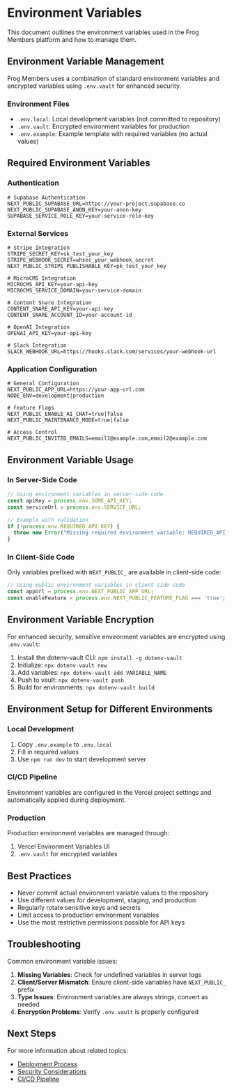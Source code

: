 # Environment Variables

This document outlines the environment variables used in the Frog Members platform and how to manage them.

## Environment Variable Management

Frog Members uses a combination of standard environment variables and encrypted variables using `.env.vault` for enhanced security.

### Environment Files

- `.env.local`: Local development variables (not committed to repository)
- `.env.vault`: Encrypted environment variables for production
- `.env.example`: Example template with required variables (no actual values)

## Required Environment Variables

### Authentication

```
# Supabase Authentication
NEXT_PUBLIC_SUPABASE_URL=https://your-project.supabase.co
NEXT_PUBLIC_SUPABASE_ANON_KEY=your-anon-key
SUPABASE_SERVICE_ROLE_KEY=your-service-role-key
```

### External Services

```
# Stripe Integration
STRIPE_SECRET_KEY=sk_test_your_key
STRIPE_WEBHOOK_SECRET=whsec_your_webhook_secret
NEXT_PUBLIC_STRIPE_PUBLISHABLE_KEY=pk_test_your_key

# MicroCMS Integration
MICROCMS_API_KEY=your-api-key
MICROCMS_SERVICE_DOMAIN=your-service-domain

# Content Snare Integration
CONTENT_SNARE_API_KEY=your-api-key
CONTENT_SNARE_ACCOUNT_ID=your-account-id

# OpenAI Integration
OPENAI_API_KEY=your-api-key

# Slack Integration
SLACK_WEBHOOK_URL=https://hooks.slack.com/services/your-webhook-url
```

### Application Configuration

```
# General Configuration
NEXT_PUBLIC_APP_URL=https://your-app-url.com
NODE_ENV=development|production

# Feature Flags
NEXT_PUBLIC_ENABLE_AI_CHAT=true|false
NEXT_PUBLIC_MAINTENANCE_MODE=true|false

# Access Control
NEXT_PUBLIC_INVITED_EMAILS=email1@example.com,email2@example.com
```

## Environment Variable Usage

### In Server-Side Code

```typescript
// Using environment variables in server-side code
const apiKey = process.env.SOME_API_KEY;
const serviceUrl = process.env.SERVICE_URL;

// Example with validation
if (!process.env.REQUIRED_API_KEY) {
  throw new Error("Missing required environment variable: REQUIRED_API_KEY");
}
```

### In Client-Side Code

Only variables prefixed with `NEXT_PUBLIC_` are available in client-side code:

```typescript
// Using public environment variables in client-side code
const appUrl = process.env.NEXT_PUBLIC_APP_URL;
const enableFeature = process.env.NEXT_PUBLIC_FEATURE_FLAG === 'true';
```

## Environment Variable Encryption

For enhanced security, sensitive environment variables are encrypted using `.env.vault`:

1. Install the dotenv-vault CLI: `npm install -g dotenv-vault`
2. Initialize: `npx dotenv-vault new`
3. Add variables: `npx dotenv-vault add VARIABLE_NAME`
4. Push to vault: `npx dotenv-vault push`
5. Build for environments: `npx dotenv-vault build`

## Environment Setup for Different Environments

### Local Development

1. Copy `.env.example` to `.env.local`
2. Fill in required values
3. Use `npm run dev` to start development server

### CI/CD Pipeline

Environment variables are configured in the Vercel project settings and automatically applied during deployment.

### Production

Production environment variables are managed through:
1. Vercel Environment Variables UI
2. `.env.vault` for encrypted variables

## Best Practices

- Never commit actual environment variable values to the repository
- Use different values for development, staging, and production
- Regularly rotate sensitive keys and secrets
- Limit access to production environment variables
- Use the most restrictive permissions possible for API keys

## Troubleshooting

Common environment variable issues:

1. **Missing Variables**: Check for undefined variables in server logs
2. **Client/Server Mismatch**: Ensure client-side variables have `NEXT_PUBLIC_` prefix
3. **Type Issues**: Environment variables are always strings, convert as needed
4. **Encryption Problems**: Verify `.env.vault` is properly configured

## Next Steps

For more information about related topics:
- [Deployment Process](./vercel.md)
- [Security Considerations](../technical/security.md)
- [CI/CD Pipeline](./ci-cd.md)
